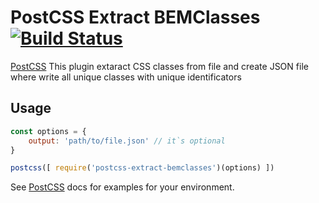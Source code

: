 # PostCSS Extract BEMClasses [![Build Status][ci-img]][ci]

[PostCSS] This plugin extaract CSS classes from file and create JSON file where write all unique classes with unique identificators

[PostCSS]: https://github.com/postcss/postcss
[ci-img]:  https://travis-ci.org/Silvestr-b/postcss-extract-bemclasses.svg
[ci]:      https://travis-ci.org/Silvestr-b/postcss-extract-bemclasses


## Usage

```js
const options = {
	output: 'path/to/file.json' // it`s optional
}

postcss([ require('postcss-extract-bemclasses')(options) ])
```

See [PostCSS] docs for examples for your environment.

